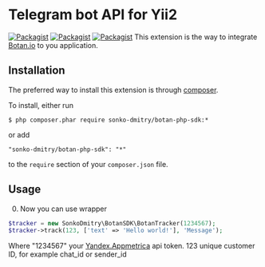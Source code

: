 Telegram bot API for Yii2
================
[![Packagist](https://img.shields.io/packagist/l/sonko-dmitry/botan-php-sdk.svg)](https://github.com/SonkoDmitry/botan-php-sdk/blob/master/LICENSE.md)
[![Packagist](https://img.shields.io/packagist/v/sonko-dmitry/botan-php-sdk.svg)](https://packagist.org/packages/sonko-dmitry/botan-php-sdk)
[![Packagist](https://img.shields.io/packagist/dt/sonko-dmitry/botan-php-sdk.svg)](https://packagist.org/packages/sonko-dmitry/botan-php-sdk)
This extension is the way to integrate [Botan.io](http://botan.io/) to you application.

Installation
------------
The preferred way to install this extension is through [composer](http://getcomposer.org/download/). 

 To install, either run
 ```
 $ php composer.phar require sonko-dmitry/botan-php-sdk:*
 ```
 or add
 ```
 "sonko-dmitry/botan-php-sdk": "*"
 ```
 to the `require` section of your `composer.json` file.


Usage
-----
0. Now you can use wrapper
 ```php
 $tracker = new SonkoDmitry\BotanSDK\BotanTracker(1234567);
 $tracker->track(123, ['text' => 'Hello world!'], 'Message');
 ```
 Where "1234567" your [Yandex.Appmetrica](https://appmetrika.yandex.com/) api token. 123 unique customer ID, for example chat_id or sender_id